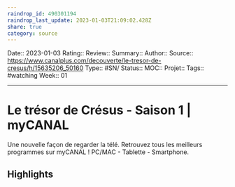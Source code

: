 ```yaml
---
raindrop_id: 490301194
raindrop_last_update: 2023-01-03T21:09:02.428Z
share: true
category: source
---
```


Date:: 2023-01-03
Rating::
Review:: 
Summary:: 
Author::
Source:: https://www.canalplus.com/decouverte/le-tresor-de-cresus/h/15635206_50160
Type:: #SN/
Status:: 
MOC::
Projet:: 
Tags:: #watching
Week:: 01

***
# Le trésor de Crésus - Saison 1 | myCANAL

Une nouvelle façon de regarder la télé. Retrouvez tous les meilleurs programmes sur myCANAL ! PC/MAC - Tablette - Smartphone.

## Highlights

